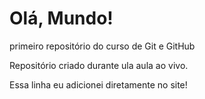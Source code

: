 # Olá, Mundo!
 primeiro repositório do curso de Git e GitHub

Repositório criado durante ula aula ao vivo.

Essa  linha eu adicionei diretamente  no site!
